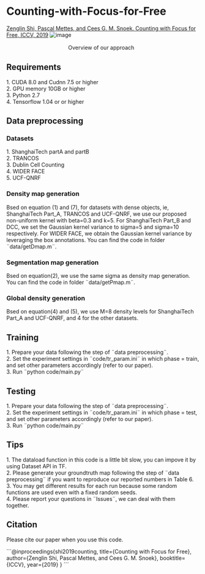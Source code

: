 # Counting-with-Focus-for-Free
[Zenglin Shi, Pascal Mettes, and Cees G. M. Snoek. Counting with Focus for Free, ICCV, 2019](https://arxiv.org/pdf/1903.12206.pdf)
![image](https://github.com/shizenglin/Counting-with-Focus-for-Free/blob/master/image/overview.png)
<p> &#12288 &#12288 &#12288 &#12288 &#12288 &#12288 &#12288 &#12288 &#12288 Overview of our approach </p>

<h2> Requirements </h2>
     1. CUDA 8.0 and Cudnn 7.5 or higher
<br> 2. GPU memory 10GB or higher
<br> 3. Python 2.7
<br> 4. Tensorflow 1.04 or or higher

<h2> Data preprocessing </h2>
<h3> Datasets </h3>
     1. ShanghaiTech partA and partB
<br> 2. TRANCOS
<br> 3. Dublin Cell Counting
<br> 4. WIDER FACE
<br> 5. UCF-QNRF
<h3> Density map generation </h3>
Bsed on equation (1) and (7), for datasets with dense objects, ie, ShanghaiTech Part_A, TRANCOS and UCF-QNRF, we use our proposed non-uniform kernel with beta=0.3 and k=5. For ShanghaiTech Part_B and DCC, we set the Gaussian kernel variance to sigma=5 and sigma=10 respectively. For WIDER FACE, we obtain the Gaussian kernel variance by leveraging the box annotations. You can find the code in folder ¨data/getDmap.m¨.
<h3> Segmentation map generation </h3>
Bsed on equation(2), we use the same sigma as density map generation. You can find the code in folder ¨data/getPmap.m¨.
<h3> Global density generation </h3>
Bsed on equation(4) and (5), we use M=8 density levels for ShanghaiTech Part_A and UCF-QNRF, and 4 for the other datasets.

<h2> Training </h2>
     1. Prepare your data following the step of ¨data preprocessing¨.
<br> 2. Set the experiment settings in ¨code/tr_param.ini¨ in which phase = train, and set other parameters accordingly (refer to our paper).
<br> 3. Run ¨python code/main.py¨

<h2> Testing </h2>
     1. Prepare your data following the step of ¨data preprocessing¨.
<br> 2. Set the experiment settings in ¨code/tr_param.ini¨ in which phase = test, and set other parameters accordingly (refer to our paper).
<br> 3. Run ¨python code/main.py¨

<h2> Tips </h2>
     1. The dataload function in this code is a little bit slow, you can impove it by using Dataset API in TF.
<br> 2. Please generate your groundtruth map following the step of ¨data preprocessing¨ if you want to reproduce our reported numbers in Table 6.
<br> 3. You may get different results for each run because some random functions are used even with a fixed random seeds.
<br> 4. Please report your questions in ¨Issues¨, we can deal with them together.
<h2> Citation </h2>
Please cite our paper when you use this code.

´´´@inproceedings{shi2019counting,
  title={Counting with Focus for Free},
  author={Zenglin Shi, Pascal Mettes, and Cees G. M. Snoek},
  booktitle={ICCV},
  year={2019}
}
´´´


